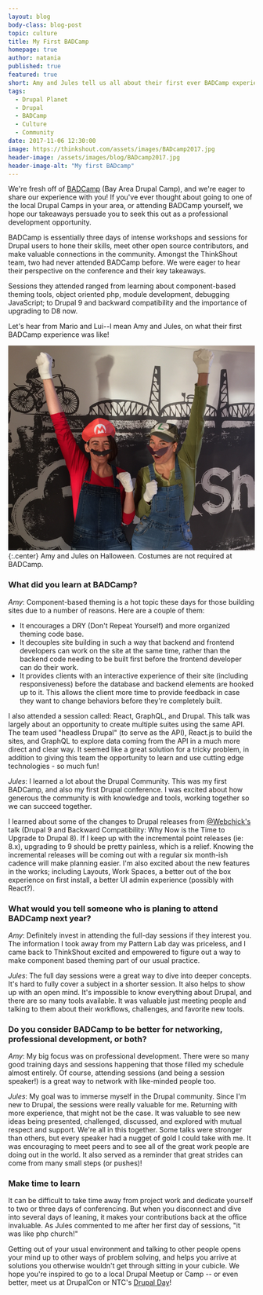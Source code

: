 ```yaml
---
layout: blog
body-class: blog-post
topic: culture
title: My First BADCamp
homepage: true
author: natania
published: true
featured: true
short: Amy and Jules tell us all about their first ever BADCamp experience!
tags:
  - Drupal Planet
  - Drupal
  - BADCamp
  - Culture
  - Community
date: 2017-11-06 12:30:00
image: https://thinkshout.com/assets/images/BADcamp2017.jpg
header-image: /assets/images/blog/BADcamp2017.jpg
header-image-alt: "My first BADcamp"
---
```


We're fresh off of [BADCamp](https://2017.badcamp.net/) (Bay Area Drupal Camp), and we're eager to share our experience with you! If you've ever thought about going to one of the local Drupal Camps in your area, or attending BADCamp yourself, we hope our takeaways persuade you to seek this out as a professional development opportunity.

BADCamp is essentially three days of intense workshops and sessions for Drupal users to hone their skills, meet other open source contributors, and make valuable connections in the community. Amongst the ThinkShout team, two had never attended BADCamp before. We were eager to hear their perspective on the conference and their key takeaways.

Sessions they attended ranged from learning about component-based theming tools, object oriented php, module development, debugging JavaScript; to Drupal 9 and backward compatibility and the importance of upgrading to D8 now.

Let's hear from Mario and Lui--I mean Amy and Jules, on what their first BADCamp experience was like!

![Amy and Jules](/assets/images/blog/marioluigi.jpg)
{:.center}
<span class="caption"><i class="fa fa-caret-up"></i>Amy and Jules on Halloween. Costumes are not required at BADCamp.</span>

### What did you learn at BADCamp?
_Amy_: Component-based theming is a hot topic these days for those building sites due to a number of reasons. Here are a couple of them:

* It encourages a DRY (Don't Repeat Yourself) and more organized theming code base.
* It decouples site building in such a way that backend and frontend developers can work on the site at the same time, rather than the backend code needing to be built first before the frontend developer can do their work.
* It provides clients with an interactive experience of their site (including responsiveness) before the database and backend elements are hooked up to it. This allows the client more time to provide feedback in case they want to change behaviors before they're completely built.

I also attended a session called: React, GraphQL, and Drupal. This talk was largely about an opportunity to create multiple suites using the same API. The team used "headless Drupal" (to serve as the API), React.js to build the sites, and GraphQL to explore data coming from the API in a much more direct and clear way. It seemed like a great solution for a tricky problem, in addition to giving this team the opportunity to learn and use cutting edge technologies - so much fun!

_Jules_: I learned a lot about the Drupal Community. This was my first BADCamp, and also my first Drupal conference. I was excited about how generous the community is with knowledge and tools, working together so we can succeed together.

I learned about some of the changes to Drupal releases from [@Webchick's](https://twitter.com/webchick?lang=en) talk (Drupal 9 and Backward Compatibility: Why Now is the Time to Upgrade to Drupal 8). If I keep up with the incremental point releases (ie: 8.x), upgrading to 9 should be pretty painless, which is a relief. Knowing the incremental releases will be coming out with a regular six month-ish cadence will make planning easier. I'm also excited about the new features in the works; including Layouts, Work Spaces, a better out of the box experience on first install, a better UI admin experience (possibly with React?).

### What would you tell someone who is planing to attend BADCamp next year?
_Amy_: Definitely invest in attending the full-day sessions if they interest you. The information I took away from my Pattern Lab day was priceless, and I came back to ThinkShout excited and empowered to figure out a way to make component based theming part of our usual practice.

_Jules_: The full day sessions were a great way to dive into deeper concepts. It's hard to fully cover a subject in a shorter session. It also helps to show up with an open mind. It's impossible to know everything about Drupal, and there are so many tools available. It was valuable just meeting people and talking to them about their workflows, challenges, and favorite new tools.

### Do you consider BADCamp to be better for networking, professional development, or both?
_Amy_: My big focus was on professional development. There were so many good training days and sessions happening that those filled my schedule almost entirely. Of course, attending sessions (and being a session speaker!) is a great way to network with like-minded people too.

_Jules_: My goal was to immerse myself in the Drupal community. Since I'm new to Drupal, the sessions were really valuable for me. Returning with more experience, that might not be the case. It was valuable to see new ideas being presented, challenged, discussed, and explored with mutual respect and support. We're all in this together. Some talks were stronger than others, but every speaker had a nugget of gold I could take with me. It was encouraging to meet peers and to see all of the great work people are doing out in the world. It also served as a reminder that great strides can come from many small steps (or pushes)!

### Make time to learn

It can be difficult to take time away from project work and dedicate yourself to two or three days of conferencing. But when you disconnect and dive into several days of leaning, it makes your contributions back at the office invaluable. As Jules commented to me after her first day of sessions, "it was like php church!"

Getting out of your usual environment and talking to other people opens your mind up to other ways of problem solving, and helps you arrive at solutions you otherwise wouldn't get through sitting in your cubicle. We hope you're inspired to go to a local Drupal Meetup or Camp -- or even better, meet us at DrupalCon or NTC's [Drupal Day](http://ntcdrupalday.org/)!

